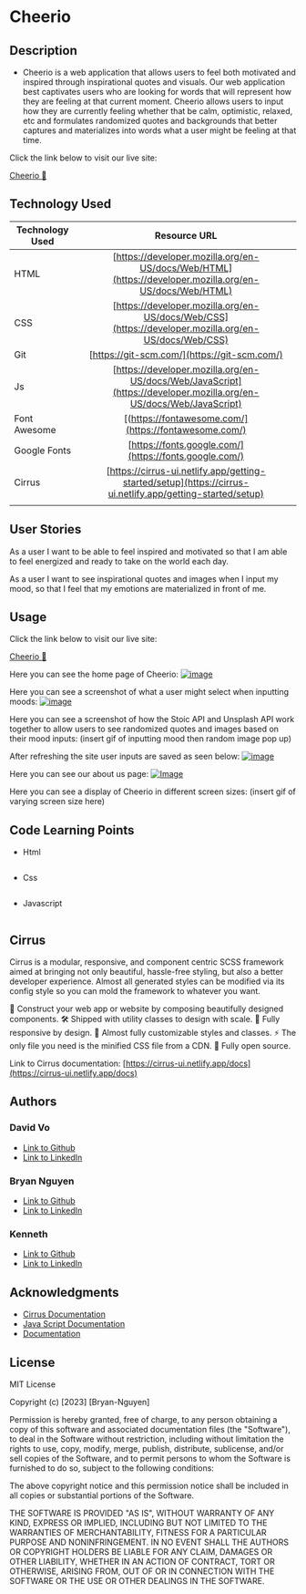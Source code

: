 # **Cheerio**

## Description

* Cheerio is a web application that allows users to feel both motivated and inspired through inspirational quotes and visuals. Our web application best captivates users who are looking for words that will represent how they are feeling at that current moment. Cheerio allows users to input how they are currently feeling whether that be calm, optimistic, relaxed, etc and formulates randomized quotes and backgrounds that better captures and materializes into words what a user might be feeling at that time.

Click the link below to visit our live site: 

[ Cheerio 🤗](https://daevidvo.github.io/Cheerio/)

## **Technology Used**

| Technology Used         | Resource URL           | 
| ------------- |:-------------:| 
| HTML    | [https://developer.mozilla.org/en-US/docs/Web/HTML](https://developer.mozilla.org/en-US/docs/Web/HTML)|  
| CSS     | [https://developer.mozilla.org/en-US/docs/Web/CSS](https://developer.mozilla.org/en-US/docs/Web/CSS)      |   
| Git | [https://git-scm.com/](https://git-scm.com/)     |    
| Js  | [https://developer.mozilla.org/en-US/docs/Web/JavaScript](https://developer.mozilla.org/en-US/docs/Web/JavaScript)     |  
|Font Awesome|[(https://fontawesome.com/](https://fontawesome.com/)|
|Google Fonts|[https://fonts.google.com/](https://fonts.google.com/)|
|Cirrus|[https://cirrus-ui.netlify.app/getting-started/setup](https://cirrus-ui.netlify.app/getting-started/setup)|
||[]()|

## **User Stories**

As a user I want to be able to feel inspired and motivated so that I am able to feel energized and ready to take on the world each day.

As a user I want to see inspirational quotes and images when I input my mood, so that I feel that my emotions are materialized in front of me.


## **Usage**

Click the link below to visit our live site: 

[ Cheerio 🤗](https://daevidvo.github.io/Cheerio/)

Here you can see the home page of Cheerio:
[![image](./assets/images/main.png)]()

Here you can see a screenshot of what a user might select when inputting moods:
[![image](./assets/images/modalss.png)]()

Here you can see a screenshot of how the Stoic API and Unsplash API work together to allow users to see randomized quotes and images based on their mood inputs:
(insert gif of inputting mood then random image pop up)

After refreshing the site user inputs are saved as seen below:
[![image](./assets/images/afterrefreshss.png)]()

Here you can see our about us page:
[![Image](./assets/images/about%20us%20.png)]()

Here you can see a display of Cheerio in different screen sizes:
(insert gif of varying screen size here)

## Code Learning Points

* Html

```html 

```
* Css

```css

```
 
* Javascript

```JavaScript

```


## **Cirrus**
Cirrus is a modular, responsive, and component centric SCSS framework aimed at bringing not only beautiful, hassle-free styling, but also a better developer experience. Almost all generated styles can be modified via its config style so you can mold the framework to whatever you want.

🎁 Construct your web app or website by composing beautifully designed components.
🛠 Shipped with utility classes to design with scale.
📱 Fully responsive by design.
🎨 Almost fully customizable styles and classes.
⚡ The only file you need is the minified CSS file from a CDN.
🌌 Fully open source.

Link to Cirrus documentation: [https://cirrus-ui.netlify.app/docs](https://cirrus-ui.netlify.app/docs)


## **Authors**

 ### David Vo

- [Link to Github](https://github.com/daevidvo)
- [Link to LinkedIn](https://www.linkedin.com/in/daevidvo/)

 ### Bryan Nguyen

- [Link to Github](https://github.com/bryannguyen9)
- [Link to LinkedIn](https://www.linkedin.com/in/bryannguyen9/)

 ### Kenneth
- [Link to Github](https://github.com/cruzkenneth504)
- [Link to LinkedIn](linkedin.com/in/cruzkenneth504)


## **Acknowledgments**

* [Cirrus Documentation](https://cirrus-ui.netlify.app/docs)
* [Java Script Documentation](https://devdocs.io/javascript/)
* [Documentation]()


## **License**

MIT License

Copyright (c) [2023] [Bryan-Nguyen]

Permission is hereby granted, free of charge, to any person obtaining a copy
of this software and associated documentation files (the "Software"), to deal
in the Software without restriction, including without limitation the rights
to use, copy, modify, merge, publish, distribute, sublicense, and/or sell
copies of the Software, and to permit persons to whom the Software is
furnished to do so, subject to the following conditions:

The above copyright notice and this permission notice shall be included in all
copies or substantial portions of the Software.

THE SOFTWARE IS PROVIDED "AS IS", WITHOUT WARRANTY OF ANY KIND, EXPRESS OR
IMPLIED, INCLUDING BUT NOT LIMITED TO THE WARRANTIES OF MERCHANTABILITY,
FITNESS FOR A PARTICULAR PURPOSE AND NONINFRINGEMENT. IN NO EVENT SHALL THE
AUTHORS OR COPYRIGHT HOLDERS BE LIABLE FOR ANY CLAIM, DAMAGES OR OTHER
LIABILITY, WHETHER IN AN ACTION OF CONTRACT, TORT OR OTHERWISE, ARISING FROM,
OUT OF OR IN CONNECTION WITH THE SOFTWARE OR THE USE OR OTHER DEALINGS IN THE
SOFTWARE.